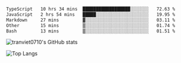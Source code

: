<!--START_SECTION:waka-->

```txt
TypeScript   10 hrs 34 mins  ██████████████████░░░░░░░   72.63 %
JavaScript   2 hrs 54 mins   █████░░░░░░░░░░░░░░░░░░░░   19.95 %
Markdown     27 mins         ▓░░░░░░░░░░░░░░░░░░░░░░░░   03.11 %
Other        15 mins         ▒░░░░░░░░░░░░░░░░░░░░░░░░   01.74 %
Bash         13 mins         ▒░░░░░░░░░░░░░░░░░░░░░░░░   01.51 %
```

<!--END_SECTION:waka-->

<!--START_SECTION:stats-->
![tranviet0710's GitHub stats](https://github-readme-stats.vercel.app/api?username=tranviet0710&show_icons=true&theme=transparent&rank_icon=github)
<!--END_SECTION:stats-->

<!--START_SECTION:repo-->
<!--END_SECTION:repo-->

<!--START_SECTION:top-lang-->
![Top Langs](https://github-readme-stats.vercel.app/api/top-langs/?username=tranviet0710&layout=pie)
<!--END_SECTION:top-lang-->